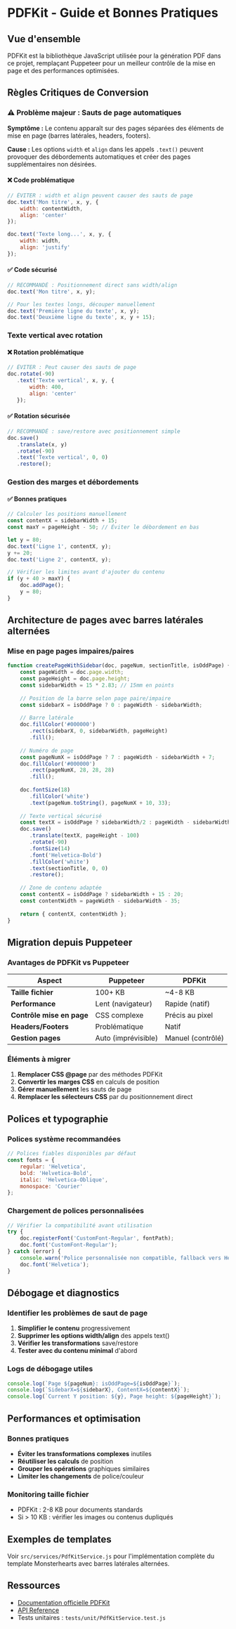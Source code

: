 # PDFKit - Guide et Bonnes Pratiques

## Vue d'ensemble

PDFKit est la bibliothèque JavaScript utilisée pour la génération PDF dans ce projet, remplaçant Puppeteer pour un meilleur contrôle de la mise en page et des performances optimisées.

## Règles Critiques de Conversion

### ⚠️ Problème majeur : Sauts de page automatiques

**Symptôme :** Le contenu apparaît sur des pages séparées des éléments de mise en page (barres latérales, headers, footers).

**Cause :** Les options `width` et `align` dans les appels `.text()` peuvent provoquer des débordements automatiques et créer des pages supplémentaires non désirées.

#### ❌ Code problématique
```javascript
// ÉVITER : width et align peuvent causer des sauts de page
doc.text('Mon titre', x, y, {
    width: contentWidth,
    align: 'center'
});

doc.text('Texte long...', x, y, {
    width: width,
    align: 'justify'
});
```

#### ✅ Code sécurisé
```javascript
// RECOMMANDÉ : Positionnement direct sans width/align
doc.text('Mon titre', x, y);

// Pour les textes longs, découper manuellement
doc.text('Première ligne du texte', x, y);
doc.text('Deuxième ligne du texte', x, y + 15);
```

### Texte vertical avec rotation

#### ❌ Rotation problématique
```javascript
// ÉVITER : Peut causer des sauts de page
doc.rotate(-90)
   .text('Texte vertical', x, y, {
       width: 400,
       align: 'center'
   });
```

#### ✅ Rotation sécurisée
```javascript
// RECOMMANDÉ : save/restore avec positionnement simple
doc.save()
   .translate(x, y)
   .rotate(-90)
   .text('Texte vertical', 0, 0)
   .restore();
```

### Gestion des marges et débordements

#### ✅ Bonnes pratiques
```javascript
// Calculer les positions manuellement
const contentX = sidebarWidth + 15;
const maxY = pageHeight - 50; // Éviter le débordement en bas

let y = 80;
doc.text('Ligne 1', contentX, y);
y += 20;
doc.text('Ligne 2', contentX, y);

// Vérifier les limites avant d'ajouter du contenu
if (y + 40 > maxY) {
    doc.addPage();
    y = 80;
}
```

## Architecture de pages avec barres latérales alternées

### Mise en page pages impaires/paires

```javascript
function createPageWithSidebar(doc, pageNum, sectionTitle, isOddPage) {
    const pageWidth = doc.page.width;
    const pageHeight = doc.page.height;
    const sidebarWidth = 15 * 2.83; // 15mm en points
    
    // Position de la barre selon page paire/impaire
    const sidebarX = isOddPage ? 0 : pageWidth - sidebarWidth;
    
    // Barre latérale
    doc.fillColor('#000000')
       .rect(sidebarX, 0, sidebarWidth, pageHeight)
       .fill();
    
    // Numéro de page
    const pageNumX = isOddPage ? 7 : pageWidth - sidebarWidth + 7;
    doc.fillColor('#000000')
       .rect(pageNumX, 28, 28, 28)
       .fill();
    
    doc.fontSize(18)
       .fillColor('white')
       .text(pageNum.toString(), pageNumX + 10, 33);
    
    // Texte vertical sécurisé
    const textX = isOddPage ? sidebarWidth/2 : pageWidth - sidebarWidth/2;
    doc.save()
       .translate(textX, pageHeight - 100)
       .rotate(-90)
       .fontSize(14)
       .font('Helvetica-Bold')
       .fillColor('white')
       .text(sectionTitle, 0, 0)
       .restore();
    
    // Zone de contenu adaptée
    const contentX = isOddPage ? sidebarWidth + 15 : 20;
    const contentWidth = pageWidth - sidebarWidth - 35;
    
    return { contentX, contentWidth };
}
```

## Migration depuis Puppeteer

### Avantages de PDFKit vs Puppeteer

| Aspect | Puppeteer | PDFKit |
|--------|-----------|---------|
| **Taille fichier** | 100+ KB | ~4-8 KB |
| **Performance** | Lent (navigateur) | Rapide (natif) |
| **Contrôle mise en page** | CSS complexe | Précis au pixel |
| **Headers/Footers** | Problématique | Natif |
| **Gestion pages** | Auto (imprévisible) | Manuel (contrôlé) |

### Éléments à migrer

1. **Remplacer CSS @page** par des méthodes PDFKit
2. **Convertir les marges CSS** en calculs de position
3. **Gérer manuellement** les sauts de page
4. **Remplacer les sélecteurs CSS** par du positionnement direct

## Polices et typographie

### Polices système recommandées
```javascript
// Polices fiables disponibles par défaut
const fonts = {
    regular: 'Helvetica',
    bold: 'Helvetica-Bold', 
    italic: 'Helvetica-Oblique',
    monospace: 'Courier'
};
```

### Chargement de polices personnalisées
```javascript
// Vérifier la compatibilité avant utilisation
try {
    doc.registerFont('CustomFont-Regular', fontPath);
    doc.font('CustomFont-Regular');
} catch (error) {
    console.warn('Police personnalisée non compatible, fallback vers Helvetica');
    doc.font('Helvetica');
}
```

## Débogage et diagnostics

### Identifier les problèmes de saut de page

1. **Simplifier le contenu** progressivement
2. **Supprimer les options width/align** des appels text()
3. **Vérifier les transformations** save/restore
4. **Tester avec du contenu minimal** d'abord

### Logs de débogage utiles
```javascript
console.log(`Page ${pageNum}: isOddPage=${isOddPage}`);
console.log(`SidebarX=${sidebarX}, ContentX=${contentX}`);
console.log(`Current Y position: ${y}, Page height: ${pageHeight}`);
```

## Performances et optimisation

### Bonnes pratiques

- **Éviter les transformations complexes** inutiles
- **Réutiliser les calculs** de position
- **Grouper les opérations** graphiques similaires
- **Limiter les changements** de police/couleur

### Monitoring taille fichier
- PDFKit : 2-8 KB pour documents standards
- Si > 10 KB : vérifier les images ou contenus dupliqués

## Exemples de templates

Voir `src/services/PdfKitService.js` pour l'implémentation complète du template Monsterhearts avec barres latérales alternées.

## Ressources

- [Documentation officielle PDFKit](http://pdfkit.org/)
- [API Reference](https://pdfkit.org/docs/getting_started.html)
- Tests unitaires : `tests/unit/PdfKitService.test.js`
